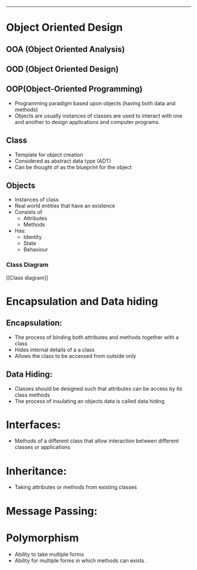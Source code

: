 ___
# Object Oriented Design

## OOA (Object Oriented Analysis)



## OOD (Object Oriented Design)




## OOP(Object-Oriented Programming)
- Programming paradigm based upon objects (having both data and methods) 
- Objects are usually instances of classes are used to interact with one and another to design applications and computer programs.

## Class
- Template for object creation
- Considered as abstract data type (ADT)
- Can be thought of as the blueprint for the object

## Objects
- Instances of class
- Real world entities that have an existence
- Consists of 
	- Attributes
	- Methods
- Has:
	- Identity
	- State
	- Behaviour


### Class Diagram
[[Class diagram]]

# Encapsulation and Data hiding

## Encapsulation:
- The process of binding both attributes and methods together with a class
- Hides internal details of a a class
- Allows the class to be accessed from outside only

## Data Hiding:
- Classes should be designed such that attributes can be access by its class methods 
- The process of insulating an objects data is called data hiding

# Interfaces:
- Methods of a different class that allow interaction between different classes or applications


# Inheritance:
- Taking attributes or methods from existing classes

# Message Passing:

# Polymorphism
- Ability to take multiple forms
- Ability for multiple forms in which methods can exists .



